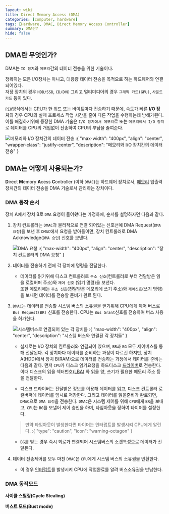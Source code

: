 ```yaml
---
layout: wiki
title: Direct Memory Access (DMA)
categories: [computer, hardware]
tags: [Hardware, DMAC, Direct Memory Access Controller]
summary: DMA란?
hide: false
---
```


## DMA란 무엇인가?

DMA는 `IO 장치`와 `메모리`간의 데이터 전송을 위한 기술이다.

정확히는 모든 I/O장치는 아니고, 대용량 데이터 전송을 목적으로 하는 하드웨어와 연결되어있다.  
저장 장치의 경우 `HDD/SSD`, `CD/DVD` 그리고 멀티미디어의 경우 `그래픽 카드(GPU)`, `사운드 카드` 등이 있다.

[`PIO`]()방식에서는 [CPU]()가 한 워드 또는 바이트마다 전송하기 때문에, 속도가 빠른 **I/O 장치**의 경우 CPU의 실제 프로세스 작업 시간을 줄여 다른 작업을 수행하는데 방해가된다.  
이를 해결하기위해 등장한 DMA 기술은 `I/O 장치에서 메모리`로 또는 `메모리에서 I/O 장치`로 데이터를 CPU의 개입없이 전송하여 CPU의 부담을 줄여준다.

![메모리와 I/O 장치간의 데이터 전송](/post/computer/data-transfer-between-memory-and-io-device.png)
:{ "max-width": "400px", "align": "center", "wrapper-class": "justify-center", "description": "메모리와 I/O 장치간의 데이터 전송" }

## DMA는 어떻게 사용되는가?

**D**irect **M**emory **A**cess **C**ontroller (이하 `DMAC`)는 하드웨어 장치로서, [메모리]() 입출력 장치간의 데이터 전송을 DMA 기술로서 관리하는 장치이다.


### DMA 동작 순서

장치 A에서 장치 B로 `DMA` 요청이 들어왔다는 가정하에, 순서를 설명하자면 다음과 같다.

1. 장치 컨트롤러는 `DMAC`과 물리적으로 연결 되어있는 신호선에  DMA Request(`DMA 요청`)을 보낸 후 `DMAC`에서 요청을 받아들이면, 장치 컨트롤러로 DMA Acknowledge(`DMA 승인`) 신호를 보낸다.

   ![DMA 요청](/post/computer/dma-request.png)
   :{ "max-width": "400px", "align": "center", "description": "장치 컨트롤러의 DMA 요청" }

2. 데이터를 전송하기 전에 각 장치에 명령을 전달한다.

   * 데이터를 읽기위해 디스크 컨트롤러로 `주소 신호`(컨트롤러로 부터 전달받은 읽을 로컬버퍼 주소)와 `제어 신호` (읽기 명령)을 보낸다.  
   또한 메모리에는 `주소 신호`(전달받은 메모리에 쓰기 주소)와 `제어신호`(쓰기 명령)을 보내면 데이터를 전송할 준비가 완료 된다.

3. `DMAC`는 데이터를 전송할 시스템 버스의 소유권을 얻기위해 CPU에게 제어 버스로 `Bus Request(BR)` 신호를 전송한다. CPU는 `Bus Grant`신호를 전송하여 버스 사용을 허가한다.

   ![시스템버스로 연결되어 있는 각 장치들](/post/computer/cpu-and-io-devices.png)
   :{ "max-width": "400px", "align": "center", "description": "시스템 버스와 연결된 각 장치들" }

   * 실제로는 I/O 장치의 컨트롤러와 연결되어 있으며, `BR`과 `BG` 모두 제어버스를 통해 전달된다. 각 장치마다 데이터를 준비하는 과정이 다르긴 하지만, 장치 A(HDD)에서 장치 B(RAM)으로 데이터를 전송하는 과정에서 데이터를 준비는 다음과 같다.
   먼저 `CPU`가 디스크 읽기요청을 하드디스크 [드라이버]()로 전송한다. 이때 디스크의 읽을 섹터번호([LBA]()) 와 읽을 양, 쓰기가 필요한 메모리 주소 등을 전달한다.  

   * 디스크 드라이버는 전달받은 정보를 이용해 데이터를 읽고, 디스크 컨트롤러 로컬버퍼에 데이터를 임시로 저장한다. 그리고 데이터를 읽을준비가 완료되면, `DMAC`으로 `DMA 요청`을 전송한다.
   `DMAC`은 시스템 제어를 위해 `CPU`에게 `BR`을 보내고, `CPU`는 `BG`를 보낼어 제어 승인을 하며, 타임아웃을 정하여 타이머를 설정한다. 

   > 만약 타임아웃이 발생한다면 타이머는 인터럽트를 발생시켜 CPU에게 알린다.
   :{ "type": "caution", "icon": "warning-octagon" }  

   * `BG`를 받는 경우 즉시 회로가 연결되어 시스템버스의 소켓특성으로 데이터가 전달된다.

4. 데이터 전송제어를 모두 마친 `DMAC`은 `CPU`에게 시스템 버스의 소유권을 반환한다.
   * 이 경우 [인터럽트](/wiki/interrupt)를 발생시켜 CPU에 작업완료를 알려 버스소유권을 반납한다. 

### DMA 동작모드

**사이클 스틸링(Cycle Stealing)**

**버스트 모드(Bust mode)**





